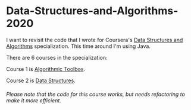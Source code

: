 # Data-Structures-and-Algorithms-2020


I want to revisit the code that I wrote for Coursera's [Data Structures and Algorithms](https://www.coursera.org/specializations/data-structures-algorithms) specialization. This time around I'm using Java.

There are 6 courses in the specialization:

Course 1 is [Algorithmic Toolbox](https://www.coursera.org/learn/algorithmic-toolbox?specialization=data-structures-algorithms).

Course 2 is [Data Structures](https://www.coursera.org/learn/data-structures?specialization=data-structures-algorithms).
###### Please note that the code for this course works, but needs refactoring to make it more efficient.